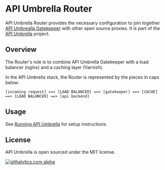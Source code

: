 # API Umbrella Router

API Umbrella Router provides the necessary configuration to join together [API Umbrealla Gatekeeper](http://github.com/NREL/api-umbrella-gatekeeper) with other open source proxies. It is part of the [API Umbrella](http://github.com/NREL/api-umbrella) project.

## Overview

The Router's role is to combine API Umbrella Gatekeeper with a load balancer (nginx) and a caching layer (Varnish).

In the API Umbrella stack, the Router is represented by the pieces in caps below:

```
[incoming request] ==> [LOAD BALANCER] ==> [gatekeeper] ==> [CACHE] ==> [LOAD BALANCER] ==> [api backend]
```

## Usage

See [Running API Umbrella]() for setup instructions.

## License

API Umbrella is open sourced under the MIT license.

[![githalytics.com alpha](https://cruel-carlota.pagodabox.com/c8382a3e7e24bd5aeec9b283b4146889 "githalytics.com")](http://githalytics.com/NREL/api-umbrella-router)